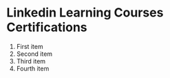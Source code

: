 # Linkedin Learning Courses **Certifications**

1. First item
2. Second item
3. Third item
4. Fourth item

